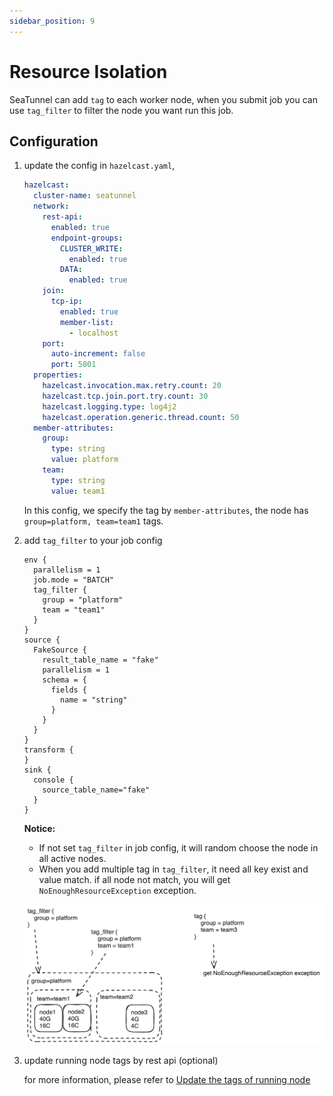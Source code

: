 ```yaml
---
sidebar_position: 9
---
```


# Resource Isolation

SeaTunnel can add `tag` to each worker node, when you submit job you can use `tag_filter` to filter the node you want run this job.

## Configuration

1. update the config in `hazelcast.yaml`,

    ```yaml
    hazelcast:
      cluster-name: seatunnel
      network:
        rest-api:
          enabled: true
          endpoint-groups:
            CLUSTER_WRITE:
              enabled: true
            DATA:
              enabled: true
        join:
          tcp-ip:
            enabled: true
            member-list:
              - localhost
        port:
          auto-increment: false
          port: 5801
      properties:
        hazelcast.invocation.max.retry.count: 20
        hazelcast.tcp.join.port.try.count: 30
        hazelcast.logging.type: log4j2
        hazelcast.operation.generic.thread.count: 50
      member-attributes:
        group:
          type: string
          value: platform
        team:
          type: string
          value: team1
    ```
    
    In this config, we specify the tag by `member-attributes`, the node has `group=platform, team=team1` tags.

2. add `tag_filter` to your job config

    ```hacon
    env {
      parallelism = 1
      job.mode = "BATCH"
      tag_filter {
        group = "platform"
        team = "team1"
      }
    }
    source {
      FakeSource {
        result_table_name = "fake"
        parallelism = 1
        schema = {
          fields {
            name = "string"
          }
        }
      }
    }
    transform {
    }
    sink {
      console {
        source_table_name="fake"
      }
    }
    ```

    **Notice:**
   - If not set `tag_filter` in job config, it will random choose the node in all active nodes.
   - When you add multiple tag in `tag_filter`, it need all key exist and value match. if all node not match, you will get `NoEnoughResourceException` exception.

    ![img.png](../../images/resource-isolation.png)

3. update running node tags by rest api (optional)

    for more information, please refer to [Update the tags of running node](rest-api-v2.md)

